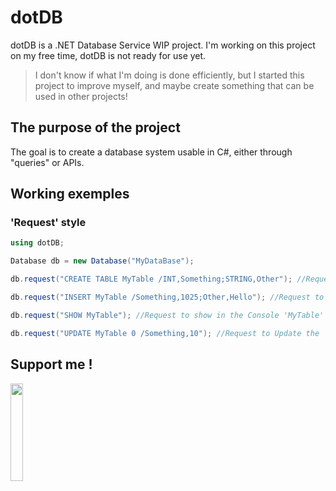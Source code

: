 # dotDB
dotDB is a .NET Database Service WIP project.
I'm working on this project on my free time, dotDB is not ready for use yet. 
> I don't know if what I'm doing is done efficiently, but I started this project to improve myself, and maybe create something that can be used in other projects!

## The purpose of the project
The goal is to create a database system usable in C#, either through "queries" or APIs.

## Working exemples
### 'Request' style
```C#
using dotDB;

Database db = new Database("MyDataBase");

db.request("CREATE TABLE MyTable /INT,Something;STRING,Other"); //Request to create a new table 'MyTable'

db.request("INSERT MyTable /Something,1025;Other,Hello"); //Request to Insert data into 'MyTable' table

db.request("SHOW MyTable"); //Request to show in the Console 'MyTable' table

db.request("UPDATE MyTable 0 /Something,10"); //Request to Update the 'Something' value in 'MyTable' table
```

## Support me !
<a href="https://www.buymeacoffee.com/Doomiprane" target="_blank"><img src="https://cdn.buymeacoffee.com/buttons/v2/default-blue.png" width="20%" height="20%"></a>
